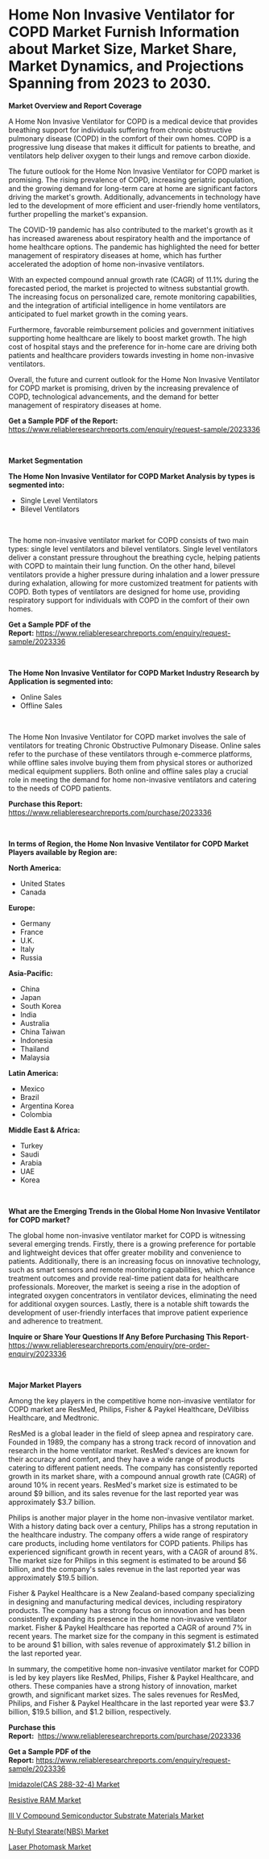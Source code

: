 <p><h1>Home Non Invasive Ventilator for COPD Market Furnish Information about Market Size, Market Share, Market Dynamics, and Projections Spanning from 2023 to 2030.</h1></p><p><strong>Market Overview and Report Coverage</strong></p>
<p><p>A Home Non Invasive Ventilator for COPD is a medical device that provides breathing support for individuals suffering from chronic obstructive pulmonary disease (COPD) in the comfort of their own homes. COPD is a progressive lung disease that makes it difficult for patients to breathe, and ventilators help deliver oxygen to their lungs and remove carbon dioxide.</p><p>The future outlook for the Home Non Invasive Ventilator for COPD market is promising. The rising prevalence of COPD, increasing geriatric population, and the growing demand for long-term care at home are significant factors driving the market's growth. Additionally, advancements in technology have led to the development of more efficient and user-friendly home ventilators, further propelling the market's expansion.</p><p>The COVID-19 pandemic has also contributed to the market's growth as it has increased awareness about respiratory health and the importance of home healthcare options. The pandemic has highlighted the need for better management of respiratory diseases at home, which has further accelerated the adoption of home non-invasive ventilators.</p><p>With an expected compound annual growth rate (CAGR) of 11.1% during the forecasted period, the market is projected to witness substantial growth. The increasing focus on personalized care, remote monitoring capabilities, and the integration of artificial intelligence in home ventilators are anticipated to fuel market growth in the coming years.</p><p>Furthermore, favorable reimbursement policies and government initiatives supporting home healthcare are likely to boost market growth. The high cost of hospital stays and the preference for in-home care are driving both patients and healthcare providers towards investing in home non-invasive ventilators.</p><p>Overall, the future and current outlook for the Home Non Invasive Ventilator for COPD market is promising, driven by the increasing prevalence of COPD, technological advancements, and the demand for better management of respiratory diseases at home.</p></p>
<p><strong>Get a Sample PDF of the Report:</strong> <a href="https://www.reliableresearchreports.com/enquiry/request-sample/2023336">https://www.reliableresearchreports.com/enquiry/request-sample/2023336</a></p>
<p>&nbsp;</p>
<p><strong>Market Segmentation</strong></p>
<p><strong>The Home Non Invasive Ventilator for COPD Market Analysis by types is segmented into:</strong></p>
<p><ul><li>Single Level Ventilators</li><li>Bilevel Ventilators</li></ul></p>
<p>&nbsp;</p>
<p><p>The home non-invasive ventilator market for COPD consists of two main types: single level ventilators and bilevel ventilators. Single level ventilators deliver a constant pressure throughout the breathing cycle, helping patients with COPD to maintain their lung function. On the other hand, bilevel ventilators provide a higher pressure during inhalation and a lower pressure during exhalation, allowing for more customized treatment for patients with COPD. Both types of ventilators are designed for home use, providing respiratory support for individuals with COPD in the comfort of their own homes.</p></p>
<p><strong>Get a Sample PDF of the Report:</strong>&nbsp;<a href="https://www.reliableresearchreports.com/enquiry/request-sample/2023336">https://www.reliableresearchreports.com/enquiry/request-sample/2023336</a></p>
<p>&nbsp;</p>
<p><strong>The Home Non Invasive Ventilator for COPD Market Industry Research by Application is segmented into:</strong></p>
<p><ul><li>Online Sales</li><li>Offline Sales</li></ul></p>
<p>&nbsp;</p>
<p><p>The Home Non Invasive Ventilator for COPD market involves the sale of ventilators for treating Chronic Obstructive Pulmonary Disease. Online sales refer to the purchase of these ventilators through e-commerce platforms, while offline sales involve buying them from physical stores or authorized medical equipment suppliers. Both online and offline sales play a crucial role in meeting the demand for home non-invasive ventilators and catering to the needs of COPD patients.</p></p>
<p><strong>Purchase this Report:</strong>&nbsp; <a href="https://www.reliableresearchreports.com/purchase/2023336">https://www.reliableresearchreports.com/purchase/2023336</a></p>
<p>&nbsp;</p>
<p><strong>In terms of Region, the Home Non Invasive Ventilator for COPD Market Players available by Region are:</strong></p>
<p>
    <p> <strong> North America: </strong>
        <ul>
            <li>United States</li>
            <li>Canada</li>
        </ul>
        </p> 
    <p> <strong> Europe: </strong>
        <ul>
            <li>Germany</li>
            <li>France</li>
            <li>U.K.</li>
            <li>Italy</li>
            <li>Russia</li>
        </ul>
        </p> 
    <p> <strong> Asia-Pacific: </strong>
        <ul>
            <li>China</li>
            <li>Japan</li>
            <li>South Korea</li>
            <li>India</li>
            <li>Australia</li>
            <li>China Taiwan</li>
            <li>Indonesia</li>
            <li>Thailand</li>
            <li>Malaysia</li>
        </ul>
        </p> 
    <p> <strong> Latin America: </strong>
        <ul>
            <li>Mexico</li>
            <li>Brazil</li>
            <li>Argentina Korea</li>
            <li>Colombia</li>
        </ul>
        </p> 
    <p> <strong> Middle East & Africa: </strong>
        <ul>
            <li>Turkey</li>
            <li>Saudi</li>
            <li>Arabia</li>
            <li>UAE</li>
            <li>Korea</li>
        </ul>
    </p>
    </p>
<p>&nbsp;</p>
<p><strong>What are the Emerging Trends in the Global Home Non Invasive Ventilator for COPD market?</strong></p>
<p><p>The global home non-invasive ventilator market for COPD is witnessing several emerging trends. Firstly, there is a growing preference for portable and lightweight devices that offer greater mobility and convenience to patients. Additionally, there is an increasing focus on innovative technology, such as smart sensors and remote monitoring capabilities, which enhance treatment outcomes and provide real-time patient data for healthcare professionals. Moreover, the market is seeing a rise in the adoption of integrated oxygen concentrators in ventilator devices, eliminating the need for additional oxygen sources. Lastly, there is a notable shift towards the development of user-friendly interfaces that improve patient experience and adherence to treatment.</p></p>
<p><strong>Inquire or Share Your Questions If Any Before Purchasing This Report</strong>- <a href="https://www.reliableresearchreports.com/enquiry/pre-order-enquiry/2023336">https://www.reliableresearchreports.com/enquiry/pre-order-enquiry/2023336</a></p>
<p>&nbsp;</p>
<p><strong>Major Market Players</strong></p>
<p><p>Among the key players in the competitive home non-invasive ventilator for COPD market are ResMed, Philips, Fisher & Paykel Healthcare, DeVilbiss Healthcare, and Medtronic.</p><p>ResMed is a global leader in the field of sleep apnea and respiratory care. Founded in 1989, the company has a strong track record of innovation and research in the home ventilator market. ResMed's devices are known for their accuracy and comfort, and they have a wide range of products catering to different patient needs. The company has consistently reported growth in its market share, with a compound annual growth rate (CAGR) of around 10% in recent years. ResMed's market size is estimated to be around $9 billion, and its sales revenue for the last reported year was approximately $3.7 billion.</p><p>Philips is another major player in the home non-invasive ventilator market. With a history dating back over a century, Philips has a strong reputation in the healthcare industry. The company offers a wide range of respiratory care products, including home ventilators for COPD patients. Philips has experienced significant growth in recent years, with a CAGR of around 8%. The market size for Philips in this segment is estimated to be around $6 billion, and the company's sales revenue in the last reported year was approximately $19.5 billion.</p><p>Fisher & Paykel Healthcare is a New Zealand-based company specializing in designing and manufacturing medical devices, including respiratory products. The company has a strong focus on innovation and has been consistently expanding its presence in the home non-invasive ventilator market. Fisher & Paykel Healthcare has reported a CAGR of around 7% in recent years. The market size for the company in this segment is estimated to be around $1 billion, with sales revenue of approximately $1.2 billion in the last reported year.</p><p>In summary, the competitive home non-invasive ventilator market for COPD is led by key players like ResMed, Philips, Fisher & Paykel Healthcare, and others. These companies have a strong history of innovation, market growth, and significant market sizes. The sales revenues for ResMed, Philips, and Fisher & Paykel Healthcare in the last reported year were $3.7 billion, $19.5 billion, and $1.2 billion, respectively.</p></p>
<p><strong>Purchase this Report:</strong>&nbsp;&nbsp;<a href="https://www.reliableresearchreports.com/purchase/2023336">https://www.reliableresearchreports.com/purchase/2023336</a></p>
<p></p>
<p><strong>Get a Sample PDF of the Report:</strong>&nbsp;<a href="https://www.reliableresearchreports.com/enquiry/request-sample/2023336">https://www.reliableresearchreports.com/enquiry/request-sample/2023336</a></p>
<p><p><a href="https://medium.com/@allelee654/imidazole-cas-288-32-4-market-analysis-and-sze-forecasted-for-period-from-2023-to-2030-ee7a72b38a44">Imidazole(CAS 288-32-4) Market</a></p><p><a href="https://www.linkedin.com/pulse/resistive-ram-market-size-share-amp-trends-analysis-report-application-lbdee/">Resistive RAM Market</a></p><p><a href="https://github.com/pizolina/Market-Research-Report-List-1/blob/main/iii-v-compound-semiconductor-substrate-materials-market.md">III V Compound Semiconductor Substrate Materials Market</a></p><p><a href="https://medium.com/@kiannoel89776554/n-butyl-stearate-nbs-market-exploring-market-share-market-trends-and-future-growth-203bb7a0cba2">N-Butyl Stearate(NBS) Market</a></p><p><a href="https://www.linkedin.com/pulse/laser-photomask-market-size-share-global-analysis-report-osxqe/">Laser Photomask Market</a></p></p>